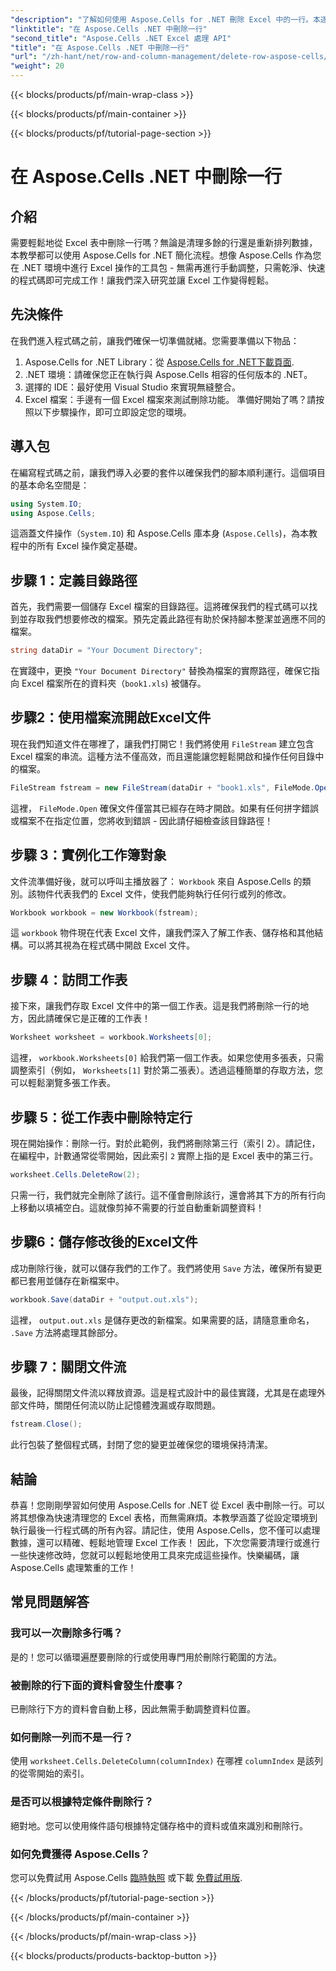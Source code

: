 ```yaml
---
"description": "了解如何使用 Aspose.Cells for .NET 刪除 Excel 中的一行。本逐步指南涵蓋了先決條件、程式碼匯入以及無縫資料操作的詳細演練。"
"linktitle": "在 Aspose.Cells .NET 中刪除一行"
"second_title": "Aspose.Cells .NET Excel 處理 API"
"title": "在 Aspose.Cells .NET 中刪除一行"
"url": "/zh-hant/net/row-and-column-management/delete-row-aspose-cells/"
"weight": 20
---
```


{{< blocks/products/pf/main-wrap-class >}}

{{< blocks/products/pf/main-container >}}

{{< blocks/products/pf/tutorial-page-section >}}

# 在 Aspose.Cells .NET 中刪除一行

## 介紹
需要輕鬆地從 Excel 表中刪除一行嗎？無論是清理多餘的行還是重新排列數據，本教學都可以使用 Aspose.Cells for .NET 簡化流程。想像 Aspose.Cells 作為您在 .NET 環境中進行 Excel 操作的工具包 - 無需再進行手動調整，只需乾淨、快速的程式碼即可完成工作！讓我們深入研究並讓 Excel 工作變得輕鬆。
## 先決條件
在我們進入程式碼之前，讓我們確保一切準備就緒。您需要準備以下物品：
1. Aspose.Cells for .NET Library：從 [Aspose.Cells for .NET下載頁面](https://releases。aspose.com/cells/net/).  
2. .NET 環境：請確保您正在執行與 Aspose.Cells 相容的任何版本的 .NET。
3. 選擇的 IDE：最好使用 Visual Studio 來實現無縫整合。
4. Excel 檔案：手邊有一個 Excel 檔案來測試刪除功能。
準備好開始了嗎？請按照以下步驟操作，即可立即設定您的環境。
## 導入包
在編寫程式碼之前，讓我們導入必要的套件以確保我們的腳本順利運行。這個項目的基本命名空間是：
```csharp
using System.IO;
using Aspose.Cells;
```
這涵蓋文件操作（`System.IO`) 和 Aspose.Cells 庫本身 (`Aspose.Cells`)，為本教程中的所有 Excel 操作奠定基礎。
## 步驟 1：定義目錄路徑
首先，我們需要一個儲存 Excel 檔案的目錄路徑。這將確保我們的程式碼可以找到並存取我們想要修改的檔案。預先定義此路徑有助於保持腳本整潔並適應不同的檔案。
```csharp
string dataDir = "Your Document Directory";
```
在實踐中，更換 `"Your Document Directory"` 替換為檔案的實際路徑，確保它指向 Excel 檔案所在的資料夾（`book1.xls`) 被儲存。
## 步驟2：使用檔案流開啟Excel文件
現在我們知道文件在哪裡了，讓我們打開它！我們將使用 `FileStream` 建立包含 Excel 檔案的串流。這種方法不僅高效，而且還能讓您輕鬆開啟和操作任何目錄中的檔案。
```csharp
FileStream fstream = new FileStream(dataDir + "book1.xls", FileMode.Open);
```
這裡， `FileMode.Open` 確保文件僅當其已經存在時才開啟。如果有任何拼字錯誤或檔案不在指定位置，您將收到錯誤 - 因此請仔細檢查該目錄路徑！
## 步驟 3：實例化工作簿對象
文件流準備好後，就可以呼叫主播放器了： `Workbook` 來自 Aspose.Cells 的類別。該物件代表我們的 Excel 文件，使我們能夠執行任何行或列的修改。
```csharp
Workbook workbook = new Workbook(fstream);
```
這 `workbook` 物件現在代表 Excel 文件，讓我們深入了解工作表、儲存格和其他結構。可以將其視為在程式碼中開啟 Excel 文件。
## 步驟 4：訪問工作表
接下來，讓我們存取 Excel 文件中的第一個工作表。這是我們將刪除一行的地方，因此請確保它是正確的工作表！
```csharp
Worksheet worksheet = workbook.Worksheets[0];
```
這裡， `workbook.Worksheets[0]` 給我們第一個工作表。如果您使用多張表，只需調整索引（例如， `Worksheets[1]` 對於第二張表）。透過這種簡單的存取方法，您可以輕鬆瀏覽多張工作表。
## 步驟 5：從工作表中刪除特定行
現在開始操作：刪除一行。對於此範例，我們將刪除第三行（索引 2）。請記住，在編程中，計數通常從零開始，因此索引 `2` 實際上指的是 Excel 表中的第三行。
```csharp
worksheet.Cells.DeleteRow(2);
```
只需一行，我們就完全刪除了該行。這不僅會刪除該行，還會將其下方的所有行向上移動以填補空白。這就像剪掉不需要的行並自動重新調整資料！
## 步驟6：儲存修改後的Excel文件
成功刪除行後，就可以儲存我們的工作了。我們將使用 `Save` 方法，確保所有變更都已套用並儲存在新檔案中。
```csharp
workbook.Save(dataDir + "output.out.xls");
```
這裡， `output.out.xls` 是儲存更改的新檔案。如果需要的話，請隨意重命名， `.Save` 方法將處理其餘部分。
## 步驟 7：關閉文件流
最後，記得關閉文件流以釋放資源。這是程式設計中的最佳實踐，尤其是在處理外部文件時，關閉任何流以防止記憶體洩漏或存取問題。
```csharp
fstream.Close();
```
此行包裝了整個程式碼，封閉了您的變更並確保您的環境保持清潔。
## 結論
恭喜！您剛剛學習如何使用 Aspose.Cells for .NET 從 Excel 表中刪除一行。可以將其想像為快速清理您的 Excel 表格，而無需麻煩。本教學涵蓋了從設定環境到執行最後一行程式碼的所有內容。請記住，使用 Aspose.Cells，您不僅可以處理數據，還可以精確、輕鬆地管理 Excel 工作表！
因此，下次您需要清理行或進行一些快速修改時，您就可以輕鬆地使用工具來完成這些操作。快樂編碼，讓 Aspose.Cells 處理繁重的工作！
## 常見問題解答
### 我可以一次刪除多行嗎？  
是的！您可以循環遍歷要刪除的行或使用專門用於刪除行範圍的方法。
### 被刪除的行下面的資料會發生什麼事？  
已刪除行下方的資料會自動上移，因此無需手動調整資料位置。
### 如何刪除一列而不是一行？  
使用 `worksheet.Cells.DeleteColumn(columnIndex)` 在哪裡 `columnIndex` 是該列的從零開始的索引。
### 是否可以根據特定條件刪除行？  
絕對地。您可以使用條件語句根據特定儲存格中的資料或值來識別和刪除行。
### 如何免費獲得 Aspose.Cells？  
您可以免費試用 Aspose.Cells [臨時執照](https://purchase.aspose.com/temporary-license/) 或下載 [免費試用版](https://releases。aspose.com/).


{{< /blocks/products/pf/tutorial-page-section >}}

{{< /blocks/products/pf/main-container >}}

{{< /blocks/products/pf/main-wrap-class >}}

{{< blocks/products/products-backtop-button >}}